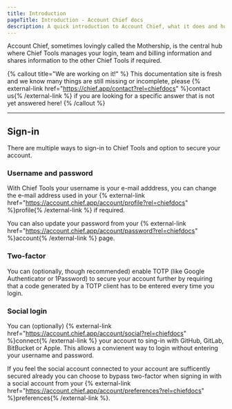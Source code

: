 ```yaml
---
title: Introduction
pageTitle: Introduction - Account Chief docs
description: A quick introduction to Account Chief, what it does and how to use it.
---
```


Account Chief, sometimes lovingly called the Mothership, is the central hub where Chief Tools manages your login, team and billing information and shares information to the other Chief Tools if required.

{% callout title="We are working on it!" %}
This documentation site is fresh and we know many things are still missing or incomplete, please {% external-link href="https://chief.app/contact?rel=chiefdocs" %}contact us{% /external-link %} if you are looking for a specific answer that is not yet answered here!
{% /callout %}

---

## Sign-in

There are multiple ways to sign-in to Chief Tools and option to secure your account.

### Username and password

With Chief Tools your username is your e-mail adddress, you can change the e-mail address used in your {% external-link href="https://account.chief.app/account/profile?rel=chiefdocs" %}profile{% /external-link %} if required.

You can also update your password from your {% external-link href="https://account.chief.app/account/password?rel=chiefdocs" %}account{% /external-link %} page.

### Two-factor

You can (optionally, though recommended) enable TOTP (like Google Authenticator or 1Password) to secure your account further by requiring that a code generated by a TOTP client has to be entered every time you login.

### Social login

You can (optionally) {% external-link href="https://account.chief.app/account/social?rel=chiefdocs" %}connect{% /external-link %} your account to sing-in with GitHub, GitLab, BitBucket or Apple. This allows a convienent way to login without entering your username and password.

If you feel the social account connected to your account are sufficently secured already you can choose to bypass two-factor when signing in with a social account from your {% external-link href="https://account.chief.app/account/preferences?rel=chiefdocs" %}preferences{% /external-link %}.
